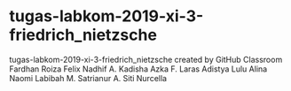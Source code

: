 # tugas-labkom-2019-xi-3-friedrich_nietzsche
tugas-labkom-2019-xi-3-friedrich_nietzsche created by GitHub Classroom
Fardhan Roiza
Felix Nadhif A.
Kadisha Azka F.
Laras Adistya
Lulu Alina
Naomi Labibah
M. Satrianur A.
Siti Nurcella
